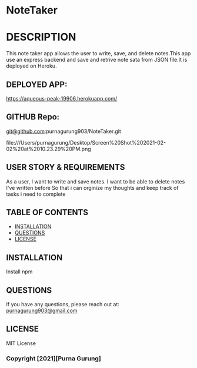 # NoteTaker
# DESCRIPTION

This note taker app allows the user to write, save, and delete notes.This app use an express backend and save and retrive note sata from JSON file.It is deployed on Heroku.

## DEPLOYED APP:
 https://aqueous-peak-19906.herokuapp.com/

## GITHUB Repo:
git@github.com:purnagurung903/NoteTaker.git

file:///Users/purnagurung/Desktop/Screen%20Shot%202021-02-02%20at%2010.23.29%20PM.png
## USER STORY & REQUIREMENTS

As a user, I want to write and save notes.
I want to be able to delete notes I've written before
So that i can orginize my thoughts and keep track of 
tasks i need to complete

## TABLE OF CONTENTS
* [INSTALLATION](#INSTALLATION)
* [QUESTIONS](#QUESTIONS)
* [LICENSE](#LICENSE)

## INSTALLATION

Install npm 

## QUESTIONS
If you have any questions, please reach out at:
purnagurung903@gmail.com

## LICENSE
MIT License

### Copyright [2021][Purna Gurung]
